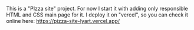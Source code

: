 This is a "PIzza site" project. For now I start it with adding only responsible HTML and CSS main page for it. I deploy it on "vercel", so you can check it online here: https://pizza-site-lyart.vercel.app/
